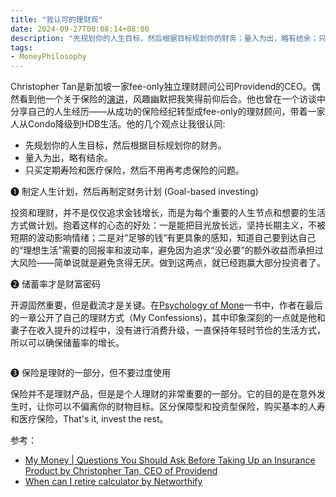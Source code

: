 ```yaml
---
title: "我认可的理财观"
date: 2024-09-27T00:08:14+08:00
description: "先规划你的人生目标，然后根据目标规划你的财务；量入为出，略有结余；只买定期寿险和医疗保险，然后不用再考虑保险的问题。"
tags:
- MoneyPhilosophy
---
```


Christopher Tan是新加坡一家fee-only独立理财顾问公司Providend的CEO。偶然看到他一个关于保险的[演讲](https://www.youtube.com/watch?v=hgSrQoY3ORo&t=1728s)，风趣幽默把我笑得前仰后合。他也曾在一个访谈中分享自己的人生经历——从成功的保险经纪转型成fee-only的理财顾问，带着一家人从Condo降级到HDB生活。他的几个观点让我很认同:

- 先规划你的人生目标，然后根据目标规划你的财务。
- 量入为出，略有结余。
- 只买定期寿险和医疗保险，然后不用再考虑保险的问题。

❶ 制定人生计划，然后再制定财务计划 (Goal-based investing)

投资和理财，并不是仅仅追求金钱增长，而是为每个重要的人生节点和想要的生活方式做计划。抱着这样的心态的好处：一是能把目光放长远，坚持长期主义，不被短期的波动影响情绪；二是对“足够的钱“有更具象的感知，知道自己要到达自己的“理想生活”需要的回报率和波动率，避免因为追求“没必要”的额外收益而承担过大风险——简单说就是避免贪得无厌。做到这两点，就已经跑赢大部分投资者了。

❷ 储蓄率才是财富密码

开源固然重要，但是截流才是关键。在[Psychology of Mone](https://www.goodreads.com/book/show/41881472-the-psychology-of-money)一书中，作者在最后的一章公开了自己的理财方式（My Confessions)，其中印象深刻的一点就是他和妻子在收入提升的过程中，没有进行消费升级，一直保持年轻时节俭的生活方式，所以可以确保储蓄率的增长。

<div>
    <span class="image fit" style="max-width: 1000px;"><img src="https://s3.ap-southeast-1.amazonaws.com/littlecheesecake.me/money.sense/investment_mindset/years_until_fire_vs_savings_rate.webp" alt="" /></span>
</div>

❸ 保险是理财的一部分，但不要过度使用

保险并不是理财产品，但是是个人理财的非常重要的一部分。它的目的是在意外发生时，让你可以不偏离你的财物目标。区分保障型和投资型保险，购买基本的人寿和医疗保险，That's it, invest the rest。

参考：
- [My Money | Questions You Should Ask Before Taking Up an Insurance Product by Christopher Tan, CEO of Providend](https://www.youtube.com/watch?v=hgSrQoY3ORo&t=1728s)
- [When can I retire calculator by Networthify](https://networthify.com/calculator/earlyretirement?income=50000&initialBalance=0&expenses=20000&annualPct=5&withdrawalRate=4)